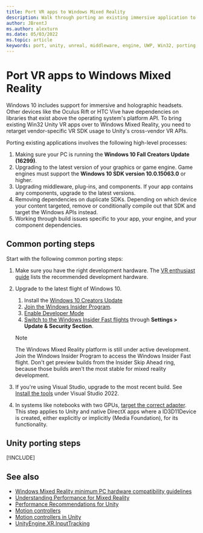 ```yaml
---
title: Port VR apps to Windows Mixed Reality
description: Walk through porting an existing immersive application to Windows Mixed Reality.
author: JBrentJ
ms.author: alexturn
ms.date: 05/03/2022
ms.topic: article
keywords: port, unity, unreal, middleware, engine, UWP, Win32, porting, HoloLens 1st gen, mixed reality headset, windows mixed reality headset, migration, Windows 10, input mapping, 
---
```


# Port VR apps to Windows Mixed Reality

Windows 10 includes support for immersive and holographic headsets. Other devices like the Oculus Rift or HTC Vive have dependencies on libraries that exist above the operating system's platform API. To bring existing Win32 Unity VR apps over to Windows Mixed Reality, you need to retarget vendor-specific VR SDK usage to Unity's cross-vendor VR APIs.

Porting existing applications involves the following high-level processes:

1. Making sure your PC is running the **Windows 10 Fall Creators Update (16299)**.
1. Upgrading to the latest version of your graphics or game engine. Game engines must support the **Windows 10 SDK version 10.0.15063.0** or higher.
1. Upgrading middleware, plug-ins, and components. If your app contains any components, upgrade to the latest versions.
1. Removing dependencies on duplicate SDKs. Depending on which device your content targeted, remove or conditionally compile out that SDK and target the Windows APIs instead.
1. Working through build issues specific to your app, your engine, and your component dependencies.

## Common porting steps

Start with the following common porting steps:

1. Make sure you have the right development hardware. The [VR enthusiast guide](/windows/mixed-reality/enthusiast-guide/windows-mixed-reality-minimum-pc-hardware-compatibility-guidelines) lists the recommended development hardware.

1. Upgrade to the latest flight of Windows 10.
   1. Install the [Windows 10 Creators Update](https://www.microsoft.com/software-download/windows10)
   1. [Join the Windows Insider Program](https://insider.windows.com).
   1. [Enable Developer Mode](/windows/uwp/get-started/enable-your-device-for-development)
   1. [Switch to the Windows Insider Fast flights](/archive/blogs/uktechnet/joining-insider-preview) through **Settings > Update & Security Section**.

   > [!NOTE]
   > The Windows Mixed Reality platform is still under active development. Join the Windows Insider Program to access the Windows Insider Fast flight. Don't get preview builds from the Insider Skip Ahead ring, because those builds aren't the most stable for mixed reality development.

1. If you're using Visual Studio, upgrade to the most recent build. See [Install the tools](../install-the-tools.md#installation-checklist) under Visual Studio 2022.

1. In systems like notebooks with two GPUs, [target the correct adapter](../native/rendering-in-directx.md#hybrid-graphics-pcs-and-mixed-reality-applications). This step applies to Unity and native DirectX apps where a ID3D11Device is created, either explicitly or implicitly (Media Foundation), for its functionality.

## Unity porting steps

[!INCLUDE[](includes/unity-porting-guidance.md)]

## See also
* [Windows Mixed Reality minimum PC hardware compatibility guidelines](/windows/mixed-reality/enthusiast-guide/windows-mixed-reality-minimum-pc-hardware-compatibility-guidelines)
* [Understanding Performance for Mixed Reality](../advanced-concepts/understanding-performance-for-mixed-reality.md)
* [Performance Recommendations for Unity](../unity/performance-recommendations-for-unity.md)
* [Motion controllers](../../design/motion-controllers.md)
* [Motion controllers in Unity](../unity/motion-controllers-in-unity.md)
* [UnityEngine.XR.InputTracking](https://docs.unity3d.com/ScriptReference/XR.InputTracking.html)

